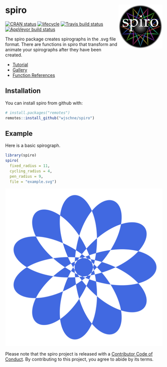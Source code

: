 
<!-- README.md is generated from README.Rmd. Please edit that file -->

# spiro <img src="man/figures/logo.svg" align="right" height=140/>

[![CRAN
status](https://www.r-pkg.org/badges/version/spiro)](https://cran.r-project.org/package=spiro)
[![lifecycle](https://img.shields.io/badge/lifecycle-maturing-blue.svg)](https://www.tidyverse.org/lifecycle/#maturing)
[![Travis build
status](https://travis-ci.org/wjschne/spiro.svg?branch=master)](https://travis-ci.org/wjschne/spiro)
[![AppVeyor build
status](https://ci.appveyor.com/api/projects/status/github/wjschne/spiro?branch=master&svg=true)](https://ci.appveyor.com/project/wjschne/spiro)

The spiro package creates spirographs in the .svg file format. There are
functions in spiro that transform and animate your spirographs after
they have been created.

  - [Tutorial](https://wjschne.github.io/spiro/articles/HowToUse/spiro.html)
  - [Gallery](https://wjschne.github.io/spiro/articles/Gallery/Gallery.html)
  - [Function
    References](https://wjschne.github.io/spiro/reference/index.html)

## Installation

You can install spiro from github with:

``` r
# install.packages("remotes")
remotes::install_github("wjschne/spiro")
```

## Example

Here is a basic spirograph.

``` r
library(spiro)
spiro(
  fixed_radius = 11, 
  cycling_radius = 4, 
  pen_radius = 9, 
  file = "example.svg") 
```

![](man/figures/example.svg)<!-- -->

Please note that the spiro project is released with a [Contributor Code
of Conduct](CODE_OF_CONDUCT.md). By contributing to this project, you
agree to abide by its terms.
